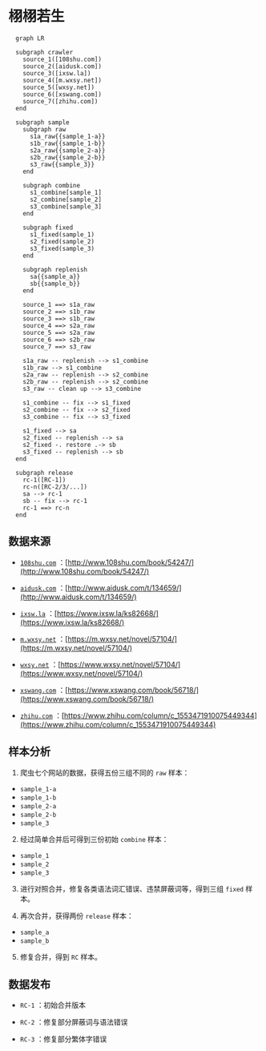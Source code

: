# 栩栩若生

```mermaid
  graph LR

  subgraph crawler
    source_1([108shu.com])
    source_2([aidusk.com])
    source_3([ixsw.la])
    source_4([m.wxsy.net])
    source_5([wxsy.net])
    source_6([xswang.com])
    source_7([zhihu.com])
  end

  subgraph sample
    subgraph raw
      s1a_raw{{sample_1-a}}
      s1b_raw{{sample_1-b}}
      s2a_raw{{sample_2-a}}
      s2b_raw{{sample_2-b}}
      s3_raw{{sample_3}}
    end

    subgraph combine
      s1_combine[sample_1]
      s2_combine[sample_2]
      s3_combine[sample_3]
    end

    subgraph fixed
      s1_fixed(sample_1)
      s2_fixed(sample_2)
      s3_fixed(sample_3)
    end

    subgraph replenish
      sa{{sample_a}}
      sb{{sample_b}}
    end

    source_1 ==> s1a_raw
    source_2 ==> s1b_raw
    source_3 ==> s1b_raw
    source_4 ==> s2a_raw
    source_5 ==> s2a_raw
    source_6 ==> s2b_raw
    source_7 ==> s3_raw

    s1a_raw -- replenish --> s1_combine
    s1b_raw --> s1_combine
    s2a_raw -- replenish --> s2_combine
    s2b_raw -- replenish --> s2_combine
    s3_raw -- clean up --> s3_combine

    s1_combine -- fix --> s1_fixed
    s2_combine -- fix --> s2_fixed
    s3_combine -- fix --> s3_fixed

    s1_fixed --> sa
    s2_fixed -- replenish --> sa
    s2_fixed -. restore .-> sb
    s3_fixed -- replenish --> sb
  end

  subgraph release
    rc-1([RC-1])
    rc-n([RC-2/3/...])
    sa --> rc-1
    sb -- fix --> rc-1
    rc-1 ==> rc-n
  end

```

## 数据来源

+ [`108shu.com`](./src/crawler/108shu.com) ：[http://www.108shu.com/book/54247/](http://www.108shu.com/book/54247/)

+ [`aidusk.com`](./src/crawler/aidusk.com) ：[http://www.aidusk.com/t/134659/](http://www.aidusk.com/t/134659/)

+ [`ixsw.la`](./src/crawler/ixsw.la) ：[https://www.ixsw.la/ks82668/](https://www.ixsw.la/ks82668/)

+ [`m.wxsy.net`](./src/crawler/m.wxsy.net) ：[https://m.wxsy.net/novel/57104/](https://m.wxsy.net/novel/57104/)

+ [`wxsy.net`](./src/crawler/wxsy.net) ：[https://www.wxsy.net/novel/57104/](https://www.wxsy.net/novel/57104/)

+ [`xswang.com`](./src/crawler/xswang.com) ：[https://www.xswang.com/book/56718/](https://www.xswang.com/book/56718/)

+ [`zhihu.com`](./src/crawler/zhihu.com) ：[https://www.zhihu.com/column/c_1553471910075449344](https://www.zhihu.com/column/c_1553471910075449344)


## 样本分析

1. 爬虫七个网站的数据，获得五份三组不同的 `raw` 样本：

+ `sample_1-a`
+ `sample_1-b`
+ `sample_2-a`
+ `sample_2-b`
+ `sample_3`

2. 经过简单合并后可得到三份初始 `combine` 样本：

+ `sample_1`
+ `sample_2`
+ `sample_3`

3. 进行对照合并，修复各类语法词汇错误、违禁屏蔽词等，得到三组 `fixed` 样本。

4. 再次合并，获得两份 `release` 样本：

+ `sample_a`
+ `sample_b`

5. 修复合并，得到 `RC` 样本。

## 数据发布

+ `RC-1` ：初始合并版本

+ `RC-2` ：修复部分屏蔽词与语法错误

+ `RC-3` ：修复部分繁体字错误
